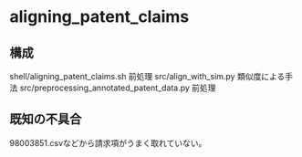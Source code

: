 # aligning_patent_claims

## 構成
shell/aligning_patent_claims.sh 前処理
src/align_with_sim.py 類似度による手法
src/preprocessing_annotated_patent_data.py 前処理

## 既知の不具合
98003851.csvなどから請求項がうまく取れていない。

